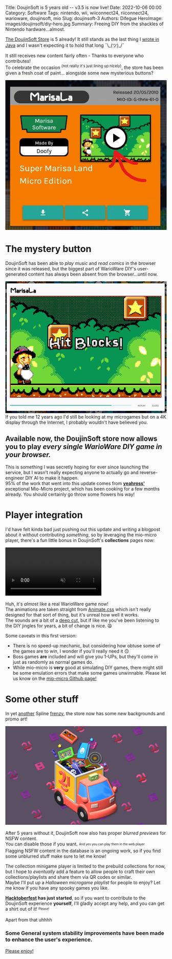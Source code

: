 Title: DoujinSoft is 5 years old -- v3.5 is now live!
Date: 2022-10-06 00:00
Category: Software
Tags: nintendo, wii, wiiconnect24, riiconnect24, warioware, doujinsoft, mio
Slug: doujinsoft-3
Authors: Difegue
HeroImage: images/doujinsoft/diy-hero.jpg
Summary: Freeing DIY from the shackles of Nintendo hardware...almost.

[The DoujinSoft Store](https://diy.tvc-16.science/) is 5 already! It still stands as the last thing I [wrote in Java](/doujinsoft-2.html) and I wasn't expecting it to hold that long ¯\\\_(ツ)_/¯  

It still receives new content fairly often - Thanks to everyone who contributes!  
To celebrate the occasion <sup>(not really it's just lining up nicely)</sup>, the store has been given a fresh coat of paint... alongside some new mysterious buttons?  

![what could this play button possibly do?](/images/doujinsoft/playbtn.jpg)  

# The mystery button

DoujinSoft has been able to _play music_ and _read comics_ in the browser since it was released, but the biggest part of WarioWare DIY's user-generated content has always been absent from the browser...until now.  

![not gonna lie I was pretty good at tracing pixel art back then](/images/doujinsoft/gamepreview.jpg)  
If you told me 12 years ago I'd still be looking at my microgames but on a 4K display through the Internet, I probably wouldn't have believed you.  
## Available **now**, the DoujinSoft store now allows you to play _every single WarioWare DIY game in your browser._  

This is something I was secretly hoping for ever since launching the service, but I wasn't really expecting anyone to actually go and reverse-engineer DIY AI to make it happen.  
95% of the work that went into this update comes from **[yeahross'](https://yeahross.itch.io/)** exceptional Mio-Micro project, which has been cooking for a few months already. You should certainly go throw some flowers his way!  

# Player integration

I'd have felt kinda bad just pushing out this update and writing a blogpost about it without contributing _something_, so by leveraging the mio-micro player, there's a fun little bonus in DoujinSoft's **collections** pages now:  

<video controls repeat autoplay muted src="images/doujinsoft/player_demo.mp4"></video>  

Huh, it's _almost_ like a real WarioWare game now!  
The animations are taken straight from [Animate.css](https://animate.style/) which isn't really designed for that sort of thing, but it's unreal how well it works.  
The sounds are a bit of a [deep cut](https://www.youtube.com/watch?v=40GhbBZGYZY), but if like me you've been listening to the DIY jingles for years, a bit of change is nice. 😩  

Some caveats in this first version:  

- There is no speed-up mechanic, but considering how obtuse some of the games are to win, I wonder if you'll really need it 🙃 
- Boss games **are** included and will give you 1-UPs, but they'll come in just as randomly as normal games do.
- While mio-micro is **very** good at simulating DIY games, there might still be some emulation errors that make some games unwinnable. Please let us know on the [mio-micro Github page!](https://github.com/yeahross0/Mio-Micro)    

# Some other stuff

In yet [another](/mcorigins.html) Spline [frenzy](/stylophone-25.html), the store now has some new backgrounds and promo art!  

![haha truck goes brrrrrrrr](/images/doujinsoft/diy-hero.jpg)

After 5 years without it, DoujinSoft now also has proper _blurred previews_ for NSFW content.  
You can disable those if you want. <sub><sup>And yes you can play them in the web player</sup></sub>  
Flagging NSFW content in the database is an ongoing work, so if you find some unblurred stuff make sure to let me know!  

The collection minigame player is limited to the prebuild collections for now, but I hope to _eventually_ add a feature to allow people to craft their own collections/playlists and share them via QR codes or similar.  
Maybe I'll put up a _Halloween microgame playlist_ for people to enjoy? Let me know if you have any spooky games you like. 

**[Hacktoberfest](https://hacktoberfest.com/) has just started**, so if you want to contribute to the DoujinSoft experience **yourself**, I'll gladly accept any help, and you can get a shirt out of it! <sub><sup>Please!</sub></sup>  

Apart from that uhhhh  
### Some General system stability improvements have been made to enhance the user's experience.  

[Please enjoy!](https://diy.tvc-16.science/)  
